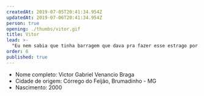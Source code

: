 ```yaml
---
createdAt: 2019-07-05T20:41:34.954Z
updatedAt: 2019-07-06T20:41:34.954Z
person: true
opening: ./thumbs/vitor.gif
title: Vitor
lead: >-
  "Eu nem sabia que tinha barragem que dava pra fazer esse estrago por aqui."
order: 6
published: true
---
```


<div class="infos">

- Nome completo: Victor Gabriel Venancio Braga
- Cidade de origem: Córrego do Feijão, Brumadinho - MG
- Nascimento: 2000

</div>

<div class="video" title="Título descritivo do vídeo para acessibilidade" data-video="_ETsK3Dp0AQ"></div>

